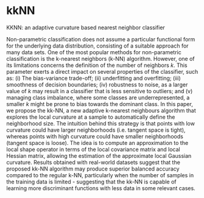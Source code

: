 # kkNN
KKNN: an adaptive curvature based nearest neighbor classifier

Non-parametric classification does not assume a particular functional form for the underlying data distribution, consisting of a suitable approach for many data sets. One of the most popular methods for non-parametric classification is the k-nearest neighbors (k-NN) algorithm. However, one of its limitations concerns the definition of the number of neighbors $k$. This parameter exerts a direct impact on several properties of the classifier, such as: (i) The bias-variance trade-off; (ii) underfitting and overfitting; (iii) smoothness of decision boundaries; (iv) robustness to noise, as a larger value of $k$ may result in a classifier that is less sensitive to outliers; and (v) managing class imbalance, where some classes are underrepresented, a smaller $k$ might be prone to bias towards the dominant class. In this paper, we propose the kk-NN, a new adaptive k-nearest neighbours algorithm that explores the local curvature at a sample to automatically define the neighborhood size. The intuition behind this strategy is that points with low curvature could have larger neighborhoods (i.e. tangent space is tight), whereas points with high curvature could have smaller neighborhoods (tangent space is loose). The idea is to compute an approximation to the local shape operator in terms of the local covariance matrix and local Hessian matrix, allowing the estimation of the approximate local Gaussian curvature. Results obtained with real-world datasets suggest that the proposed kk-NN algorithm may produce superior balanced accuracy compared to the regular k-NN, particularly when the number of samples in the training data is limited - suggesting that the kk-NN is capable of learning more discriminant functions with less data in some relevant cases.
